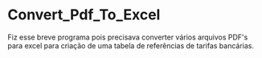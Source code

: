 # Convert_Pdf_To_Excel

Fiz esse breve programa pois precisava converter vários arquivos PDF's para excel para criação de uma tabela de referências de tarifas bancárias.
